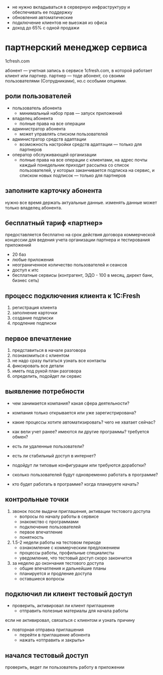 - не нужно вкладываться в серверную инфраструктуру и обеспечивать ее поддержку
- обновления автоматические
- подключение клиентов не выезжая из офиса
- доход до 65% с одной продажи

# партнерский менеджер сервиса

1cfresh.com

абонент — учетная запись в сервисе 1cfresh.com, в которой работает клиент или партнер. партнер — тоде абонент, со своими пользователями (Сотрудниками), но.с особыми опциями. 

## роли пользователей
- пользователь абонента
	- минимальный набор прав — запуск приложений
- владелец абонента
	- полные права на все операции
- администратор абонента
	- может управлять списком пользователей
- администратор средств адаптации
	- возможность настройки средств адаптации — только для партнеров
- оператор обслуживающей организации
	- полные права на все операции с клиентами, на адрес почты каждый понедельник приходит рассылка со список пользователей, у которых заканчивается подписка на сервис, и списком новых подписок — только для партнеров

## заполните карточку абонента
нужно все время держать актуальные данные. изменять данные может только владелец абонента. 

## бесплатный тариф «партнер»

предоставляется бесплатно на срок действия договора коммерческой концессии для ведения учета организации партнера и тестирования приложений

- 20 баз
- любые приложения
- неограниченное количество пользователей и сеансов
- доступ к итс
- бесплатные сервисы (контрагент, ЭДО - 100 в месяц, директ банк, бизнес сеть)

## процесс подключения клиента к 1С:Fresh

1. регистрация клиента
2. заполнение карточки
3. создание подписки
4. продление подписки

## первое впечатление

1. представиться в начале разговора
2. познакомиться с клиентом
3. не надо сразу пытаться узнать все контакты
4. фиксировать все детали
5. иметь под рукой план разговора
6. определить, подойдет ли сервис

## выявление потребности

- чем занимается компания? какая сфера деятельности?
- компания только открывается или уже зарегистрирована?
- какие процессы хотите автоматизировать? чего не хватает сейчас?
- как вели учет ранее? имеются ли другие программы? требуется обмен?

- есть ли удаленные пользователи?
- есть ли стабильный доступ в интернет?

- подойдут ли типовые конфигурации или требуются доработки?

- сколько пользователей будут одновременно работать в программе?
- кто будет работать в программе? когда планируете начать?

## контрольные точки

1. звонок после выдачи приглашения, активации тестового доступа
	- вопросы по началу работы в сервисе
	- знакомство с программами
	- подключение пользователей
	- первое впечатление
	- понятность
2. 1.5-2 недели работы на тестовом периоде
	- ознакомление с коммерческим предложением
	- процессы работы, профильные специалисты
	- уведомление, что тестовый доступ скоро закончится
3. за неделю до окончания тестового доступа
	- общие впечатления и дальнейшие планы
	- планируется и продление доступа
	- оставшиеся вопросы

## подключил ли клиент тестовый доступ

- проверить, активировал ли клиент приглашение
	- отправить полезные материалы для начала работы

если не активировал, связаться с клиентом и узнать причину

- повторная отправка приглашения
	- перейти в приглашение абонента
	- нажать «отправить и закрыть»

## начался тестовый доступ
проверить, ведет ли пользователь работу в приложении

